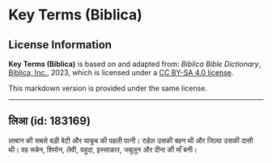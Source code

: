 # Key Terms (Biblica)

## License Information

**Key Terms (Biblica)** is based on and adapted from: _Biblica Bible Dictionary_, [Biblica, Inc.](https://www.biblica.com/), 2023, which is licensed under a [CC BY-SA 4.0 license](https://creativecommons.org/licenses/by-sa/4.0/legalcode.en).

This markdown version is provided under the same license.



--------------------------------

## लिआ (id: 183169)

लाबान की सबसे बड़ी बेटी और याकूब की पहली पत्नी। राहेल उसकी बहन थी और जिल्पा उसकी दासी थी। वह रूबेन, शिमोन, लेवी, यहूदा, इस्साकार, जबूलून और दीना की माँ बनी।


